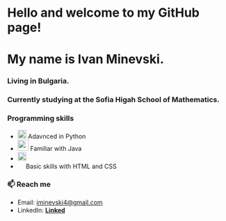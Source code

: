 # Hello and welcome to my GitHub page!
# My name is Ivan Minevski.
### Living in Bulgaria. 
### Currently studying at the Sofia Higah School of Mathematics.


### Programming skills
- <img width="20" src="https://user-images.githubusercontent.com/112943652/204306560-fd4a804a-ed48-4b1d-a81c-162bc286d612.png"> Adavnced in Python
- <img width="25" src="https://icon-library.com/images/java-icon-images/java-icon-images-0.jpg"> Familiar with Java
- <img width="20" src="https://www.freeiconspng.com/thumbs/sql-server-icon-png/sql-server-icon-png-29.png">
- <img width="15" src="https://skillicons.dev/icons?i=html"> Basic skills with HTML and CSS

### 📫 Reach me
- Email: iminevski4@gmail.com
- LinkedIn: <a href="https://www.linkedin.com/in/ivan-minevski-41b79b25b/">**Linked**<img width="15" src="https://user-images.githubusercontent.com/112943652/204323974-4c914872-a8f2-44d6-9200-43b8be2f9244.png"></a>

